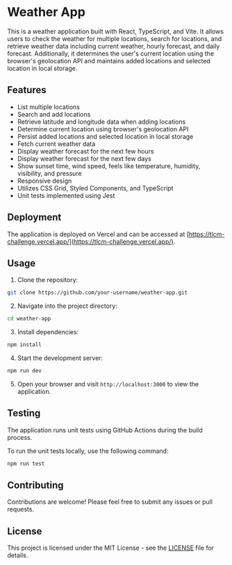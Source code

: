 # Weather App

This is a weather application built with React, TypeScript, and Vite. It allows users to check the weather for multiple locations, search for locations, and retrieve weather data including current weather, hourly forecast, and daily forecast. Additionally, it determines the user's current location using the browser's geolocation API and maintains added locations and selected location in local storage.

## Features

- List multiple locations
- Search and add locations
- Retrieve latitude and longitude data when adding locations
- Determine current location using browser's geolocation API
- Persist added locations and selected location in local storage
- Fetch current weather data
- Display weather forecast for the next few hours
- Display weather forecast for the next few days
- Show sunset time, wind speed, feels like temperature, humidity, visibility, and pressure
- Responsive design
- Utilizes CSS Grid, Styled Components, and TypeScript
- Unit tests implemented using Jest

## Deployment

The application is deployed on Vercel and can be accessed at [https://tlcm-challenge.vercel.app/](https://tlcm-challenge.vercel.app/).

## Usage

1. Clone the repository:

```bash
git clone https://github.com/your-username/weather-app.git
```

2. Navigate into the project directory:

```bash
cd weather-app
```

3. Install dependencies:

```bash
npm install
```

4. Start the development server:

```bash
npm run dev
```

5. Open your browser and visit `http://localhost:3000` to view the application.

## Testing

The application runs unit tests using GitHub Actions during the build process.

To run the unit tests locally, use the following command:

```bash
npm run test
```

## Contributing

Contributions are welcome! Please feel free to submit any issues or pull requests.

## License

This project is licensed under the MIT License - see the [LICENSE](LICENSE) file for details.
